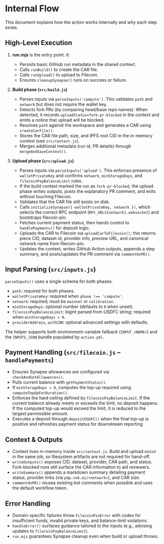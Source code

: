 # Internal Flow

This document explains how the action works internally and why each step exists.

## High-Level Execution

1. **run.mjs** is the entry point. It:
   - Persists basic GitHub run metadata in the shared context.
   - Calls `runBuild()` to create the CAR file.
   - Calls `runUpload()` to upload to Filecoin.
   - Ensures `cleanupSynapse()` runs on success or failure.

2. **Build phase (`src/build.js`)**
   - Parses inputs via `parseInputs('compute')`. This validates `path` and `network` but does not require the wallet key.
   - Detects fork PRs (by comparing head/base repo names). When detected, it records `uploadStatus=fork-pr-blocked` in the context and emits a notice that upload will be blocked.
   - Resolves `path` against the workspace and generates a CAR using `createCarFile()`.
   - Stores the CAR file path, size, and IPFS root CID in the in-memory context (see `src/context.js`).
   - Merges additional metadata (run id, PR details) through `mergeAndSaveContext()`.

3. **Upload phase (`src/upload.js`)**
   - Parses inputs via `parseInputs('upload')`. This enforces presence of `walletPrivateKey` and confirms `network`, `minStorageDays`, and `filecoinPayBalanceLimit` rules.
   - If the build context marked the run as `fork-pr-blocked`, the upload phase writes outputs, posts the explanatory PR comment, and exits without touching Filecoin.
   - Validates that the CAR file still exists on disk.
   - Calls `initializeSynapse({ walletPrivateKey, network })`, which selects the correct RPC endpoint (`RPC_URLS[network].websocket`) and bootstraps filecoin-pin.
   - Fetches current payment status, then hands control to `handlePayments()` for deposit logic.
   - Uploads the CAR to Filecoin via `uploadCarToFilecoin()`; this returns piece CID, dataset id, provider info, preview URL, and canonical network name from filecoin-pin.
   - Updates the context, writes GitHub Action outputs, appends a step summary, and posts/updates the PR comment via `commentOnPR()`.

## Input Parsing (`src/inputs.js`)

`parseInputs()` uses a single schema for both phases:
- `path`: required for both phases.
- `walletPrivateKey`: required when `phase !== 'compute'`.
- `network`: required; must be `mainnet` or `calibration`.
- `minStorageDays`: optional number (defaults to `0` when unset).
- `filecoinPayBalanceLimit`: bigint parsed from USDFC string; required when `minStorageDays > 0`.
- `providerAddress`, `withCDN`: optional advanced settings with defaults.

The helper supports both environment-variable fallback (`INPUT_<NAME>`) and the `INPUTS_JSON` bundle populated by `action.yml`.

## Payment Handling (`src/filecoin.js` – `handlePayments`)

- Ensures Synapse allowances are configured via `checkAndSetAllowances()`.
- Pulls current balance with `getPaymentStatus()`.
- If `minStorageDays > 0`, computes the top-up required using `computeTopUpForDuration()`.
- Enforces the hard ceiling defined by `filecoinPayBalanceLimit`. If the current balance already meets or exceeds the limit, no deposit happens. If the computed top-up would exceed the limit, it is reduced to the largest permissible amount.
- Executes a deposit through `depositUSDFC()` when the final top-up is positive and refreshes payment status for downstream reporting.

## Context & Outputs

- Context lives in-memory inside `src/context.js`. Build and upload occur in the same job, so filesystem artifacts are not required for hand-off.
- `writeOutputs()` exposes CID, dataset, provider, CAR path, and status. Fork-blocked runs still surface the CAR information to aid reviewers.
- `writeSummary()` appends a markdown summary detailing payment status, provider links (via `pdp.vxb.ai/<network>`), and CAR size.
- `commentOnPR()` reuses existing bot comments when possible and uses the default workflow token.

## Error Handling

- Domain-specific failures throw `FilecoinPinError` with codes for insufficient funds, invalid private keys, and balance-limit violations.
- `handleError()` surfaces guidance tailored to the inputs (e.g., advising updates to `filecoinPayBalanceLimit`).
- `run.mjs` guarantees Synapse cleanup even when build or upload throws.

